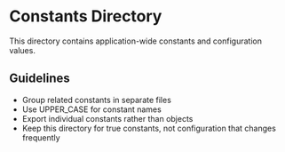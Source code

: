 # Constants Directory

This directory contains application-wide constants and configuration values.

## Guidelines

- Group related constants in separate files
- Use UPPER_CASE for constant names
- Export individual constants rather than objects
- Keep this directory for true constants, not configuration that changes frequently
